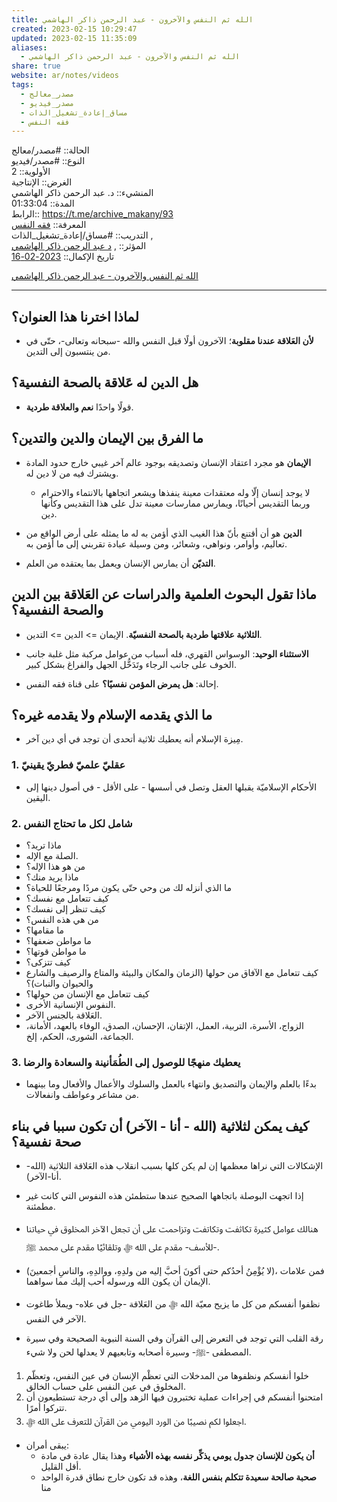 ```yaml
---  
title: الله ثم النفس والآخرون - عبد الرحمن ذاكر الهاشمي  
created: 2023-02-15 10:29:47  
updated: 2023-02-15 11:35:09  
aliases:  
  - الله ثم النفس والآخرون - عبد الرحمن ذاكر الهاشمي  
share: true  
website: ar/notes/videos  
tags:  
  - مصدر_معالج  
  - مصدر_فيديو  
  - مساق_إعادة_تشغيل_الذات  
  - فقه النفس  
---  
```

  
  
  
الحالة:: #مصدر/معالج    
النوع:: #مصدر/فيديو  
اﻷولوية:: 2    
الغرض:: الإنتاجية    
المنشيء:: د. عبد الرحمن ذاكر الهاشمي    
المدة:: 01:33:04    
الرابط:: <https://t.me/archive_makany/93>    
المعرفة:: [فقه النفس](%D9%81%D9%82%D9%87%20%D8%A7%D9%84%D9%86%D9%81%D8%B3.md)    
التدريب:: #مساق/إعادة_تشغيل_الذات ,    
المؤثر:: , [د عبد الرحمن ذاكر الهاشمي](%D8%AF%20%D8%B9%D8%A8%D8%AF%20%D8%A7%D9%84%D8%B1%D8%AD%D9%85%D9%86%20%D8%B0%D8%A7%D9%83%D8%B1%20%D8%A7%D9%84%D9%87%D8%A7%D8%B4%D9%85%D9%8A.md)    
تاريخ اﻹكمال:: [2023-02-16](2023-02-16.md)  
  
[الله ثم النفس والآخرون - عبد الرحمن ذاكر الهاشمي](https://t.me/archive_makany/93)  
  
---  
  
## لماذا اخترنا هذا العنوان؟  
  
- **ﻷن العَلاقة عندنا مقلوبة**؛ الآخرون أولًا قبل النفس والله -سبحانه وتعالى-، حتّى في من ينتسبون إلى التدين.  
  
## هل الدين له عَلاقة بالصحة النفسية؟  
  
- قولًا واحدًا **نعم والعلاقة طردية**.  
  
## ما الفرق بين الإيمان والدين والتدين؟  
  
- **الإيمان** هو مجرد اعتقاد الإنسان وتصديقه بوجود عالم آخر غيبي خارج حدود المادة ويشترك فيه من لا دين له.  
  - لا يوجد إنسان إلّا وله معتقدات معينة ينفذها ويشعر اتجاهها بالانتماء والاحترام وربما التقديس أحيانًا، ويمارس ممارسات معينة تدل على هذا التقديس وكأنها دين.  
- **الدين** هو أن أقتنع بأنّ هذا الغيب الذي أؤمن به له ما يمثله على أرض الواقع من تعاليم، وأوامر، ونواهي، وشعائر، ومن وسيلة عبادة تقربني إلى ما أؤمن به.  
  
- **التديّن** أن يمارس الإنسان ويعمل بما يعتقده من العلم.  
  
## ماذا تقول البحوث العلمية والدراسات عن العَلاقة بين الدين والصحة النفسية؟  
  
- **الثلاثية علاقتها طردية بالصحة النفسيّة**. اﻹيمان => الدين => التدين.  
  
- **الاستثناء الوحيد**: الوسواس القهري، فله أسباب من عوامل مركبة مثل غلبة جانب الخوف على جانب الرجاء وتَدَخُّل الجهل والفراغ بشكل كبير.  
  
- إحالة: **هل يمرض المؤمن نفسيًا؟** على قناة فقه النفس.  
  
## ما الذي يقدمه الإسلام ولا يقدمه غيره؟  
  
- مِيزة الإسلام أنه يعطيك ثلاثية أتحدى أن توجد في أي دين آخر.  
  
### 1. عقليّ علميّ فطريّ يقينيّ  
  
- الأحكام الإسلاميّة يقبلها العقل وتصل في أسسها - على الأقل - في أصول دينها إلى اليقين.  
  
### 2. شامل لكل ما تحتاج النفس  
  
- ماذا تريد؟  
- الصلة مع الإله.  
- من هو هذا الإله؟  
- ماذا يريد منك؟  
- ما الذي أنزله لك من وحي حتّى يكون مردًا ومرجعًا للحياة؟  
- كيف تتعامل مع نفسك؟  
- كيف تنظر إلى نفسك؟  
- من هي هذه النفس؟  
- ما مقامها؟  
- ما مواطن ضعفها؟  
- ما مواطن قوتها؟  
- كيف تتزكى؟  
- كيف تتعامل مع الآفاق من حولها (الزمان والمكان والبيئة والمتاع والرصيف والشارع والحيوان والنبات)؟  
- كيف تتعامل مع الإنسان من حولها؟  
- النفوس الإنسانية الأخرى.  
- العَلاقة بالجنس الآخر.  
- الزواج، الأسرة، التربية، العمل، الإتقان، الإحسان، الصدق، الوفاء بالعهد، الأمانة، الجماعة، الشورى، الحكم، إلخ.  
  
### 3. يعطيك منهجًا للوصول إلى الطُمَأنينة والسعادة والرضا  
  
- بدءًا بالعلم والإيمان والتصديق وانتهاء بالعمل والسلوك والأعمال والأفعال وما بينهما من مشاعر وعواطف وانفعالات.  
  
## كيف يمكن لثلاثية (الله - أنا - الآخر) أن تكون سببا في بناء صحة نفسية؟  
  
- الإشكالات التي نراها معظمها إن لم يكن كلها بسبب انقلاب هذه العَلاقة الثلاثية (الله-أنا-الآخر).  
  
- إذا اتجهت البوصلة باتجاهها الصحيح عندها ستطمئن هذه النفوس التي كانت غير مطمئنة.  
  
- هنالك عوامل كثيرة تكاثفت وتكاتفت وتزاحمت على أن تجعل الآخر المخلوق في حياتنا -للأسف- مقدم على الله ﷻ وتلقائيًا مقدم على محمد ﷺ.  
  
- (لا يُؤْمِنُ أحدُكم حتى أكونَ أحبَّ إليه من ولدِهِ، ووالدِهِ، والناسِ أجمعينَ)، فمن علامات الإيمان أن يكون الله ورسوله أحب إليك مما سواهما.  
  
- نظفوا أنفسكم من كل ما يزيح معيّة الله ﷻ من العَلاقة -جل في علاه- ويملأ طاغوت الآخر في النفس.  
  
- رقة القلب التي توجد في التعرض إلى القرآن وفي السنة النبوية الصحيحة وفي سيرة المصطفى -ﷺ- وسيرة أصحابه وتابعيهم لا يعدلها لحن ولا شيء.  
  
1. خلوا أنفسكم ونظفوها من المدخلات التي تعظْم الإنسان في عين النفس، وتعظّم المخلوق في عين النفس على حساب الخالق.  
2. امتحنوا أنفسكم في إجراءات عملية تختبرون فيها الزهد وإلى أي درجة تستطيعون أن تتركوا أمرًا.  
3. اجعلوا لكم نصيبًا من الورد اليومي من القرآن للتعرف على الله ﷻ.  
  
- يبقى أمران:  
  - **أن يكون للإنسان جدول يومي يذكِّر نفسه بهذه الأشياء** وهذا يقال عادة في مادة أقل القليل.  
  - **صحبة صالحة سعيدة تتكلم بنفس اللغة**، وهذه قد تكون خارج نطاق قدرة الواحد منا  
